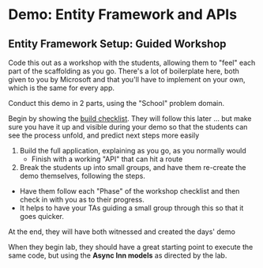 # Demo: Entity Framework and APIs

## Entity Framework Setup: Guided Workshop

Code this out as a workshop with the students, allowing them to "feel" each part of the scaffolding as you go. There's a lot of boilerplate here, both given to you by Microsoft and that you'll have to implement on your own, which is the same for every app.

Conduct this demo in 2 parts, using the "School" problem domain.

Begin by showing the [build checklist](../resources/ef-web-app.md). They will follow this later ... but make sure you have it up and visible during your demo so that the students can see the process unfold, and predict next steps more easily

1. Build the full application, explaining as you go, as you normally would
   - Finish with a working "API" that can hit a route
1. Break the students up into small groups, and have them re-create the demo themselves, following the steps.
  - Have them follow each "Phase" of the workshop checklist and then check in with you as to their progress.
  - It helps to have your TAs guiding a small group through this so that it goes quicker.

At the end, they will have both witnessed and created the days' demo

When they begin lab, they should have a great starting point to execute the same code, but using the **Async Inn models** as directed by the lab.





